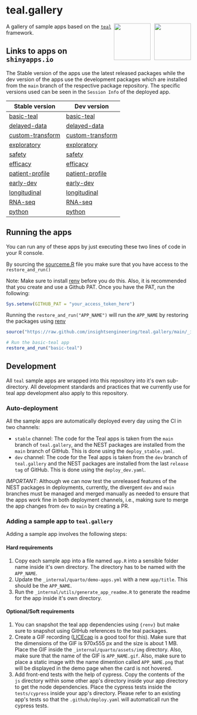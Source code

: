 # teal.gallery

<a href="https://github.com/insightsengineering/teal" target="_blank">
  <img align="right" width=auto height="100" src="https://raw.githubusercontent.com/insightsengineering/hex-stickers/main/PNG/teal.png" style="margin-left:10px;">
</a>
<a href="https://github.com/insightsengineering/teal.gallery" target="_blank">
  <img align="right" width=auto height="100" src="https://raw.githubusercontent.com/insightsengineering/hex-stickers/main/PNG/teal.gallery.png">
</a>

A gallery of sample apps based on the [`teal`](https://github.com/insightsengineering/teal) framework.

## Links to apps on `shinyapps.io`

The Stable version of the apps use the latest released packages while the dev version of the apps use the development packages which are installed from the `main` branch of the respective package repository. The specific versions used can be seen in the `Session Info` of the deployed app.

| Stable version                                                                   | Dev version                                                                   |
| -------------------------------------------------------------------------------- | ----------------------------------------------------------------------------- |
| [basic-teal](https://genentech.shinyapps.io/NEST_basic-teal_stable/)             | [basic-teal](https://genentech.shinyapps.io/NEST_basic-teal_dev/)             |
| [delayed-data](https://genentech.shinyapps.io/NEST_delayed-data_stable/)         | [delayed-data](https://genentech.shinyapps.io/NEST_delayed-data_dev/)         |
| [custom-transform](https://genentech.shinyapps.io/NEST_custom-transform_stable/) | [custom-transform](https://genentech.shinyapps.io/NEST_custom-transform_dev/) |
| [exploratory](https://genentech.shinyapps.io/NEST_exploratory_stable/)           | [exploratory](https://genentech.shinyapps.io/NEST_exploratory_dev/)           |
| [safety](https://genentech.shinyapps.io/NEST_safety_stable/)                     | [safety](https://genentech.shinyapps.io/NEST_safety_dev/)                     |
| [efficacy](https://genentech.shinyapps.io/NEST_efficacy_stable/)                 | [efficacy](https://genentech.shinyapps.io/NEST_efficacy_dev/)                 |
| [patient-profile](https://genentech.shinyapps.io/NEST_patient-profile_stable/)   | [patient-profile](https://genentech.shinyapps.io/NEST_patient-profile_dev/)   |
| [early-dev](https://genentech.shinyapps.io/NEST_early-dev_stable/)               | [early-dev](https://genentech.shinyapps.io/NEST_early-dev_dev/)               |
| [longitudinal](https://genentech.shinyapps.io/NEST_longitudinal_stable/)         | [longitudinal](https://genentech.shinyapps.io/NEST_longitudinal_dev/)         |
| [RNA-seq](https://genentech.shinyapps.io/NEST_RNA-seq_stable/)                   | [RNA-seq](https://genentech.shinyapps.io/NEST_RNA-seq_dev/)                   |
| [python](https://genentech.shinyapps.io/NEST_python_stable/)                     | [python](https://genentech.shinyapps.io/NEST_python_dev/)                     |

## Running the apps

You can run any of these apps by just executing these two lines of code in your R console.

By sourcing the [sourceme.R](https://github.com/insightsengineering/teal.gallery/blob/main/utils/sourceme.R) file you make sure that you have access to the `restore_and_run()`

Note: Make sure to install [renv](https://rstudio.github.io/renv/index.html) before you do this. Also, it is recommended that you create and use a Github PAT. Once you have the PAT, run the following:

```R
Sys.setenv(GITHUB_PAT = "your_access_token_here")
```

Running the `restore_and_run("APP_NAME")` will run the `APP_NAME` by restoring the packages using [renv](https://rstudio.github.io/renv/)

```R
source("https://raw.github.com/insightsengineering/teal.gallery/main/_internal/utils/sourceme.R")

# Run the basic-teal app
restore_and_run("basic-teal")
```

## Development

All `teal` sample apps are wrapped into this repository into it's own sub-directory. All development standards and practices that we currently use for teal app development also apply to this repository.

### Auto-deployment

All the sample apps are automatically deployed every day using the CI in two channels:

- `stable` channel: The code for the Teal apps is taken from the `main` branch of `teal.gallery`, and the NEST packages are installed from the `main` branch of GitHub. This is done using the `deploy_stable.yaml`.
- `dev` channel: The code for the Teal apps is taken from the `dev` branch of `teal.gallery` and the NEST packages are installed from the last `release tag` of GitHub. This is done using the `deploy_dev.yaml`.

_IMPORTANT_: Although we can now test the unreleased features of the NEST packages in deployments, currently, the divergent `dev` and `main` branches must be managed and merged manually as needed to ensure that the apps work fine in both deployment channels, i.e., making sure to merge the app changes from `dev` to `main` by creating a PR.

### Adding a sample app to `teal.gallery`

Adding a sample app involves the following steps:

#### Hard requirements

1. Copy each sample app into a file named `app.R` into a sensible folder name inside it's own directory. The directory has to be named with the `APP_NAME`.
2. Update the `_internal/quarto/demo-apps.yml` with a new `app/title`. This should be the `APP_NAME`.
3. Run the `_internal/utils/generate_app_readme.R` to generate the readme for the app inside it's own directory.

#### Optional/Soft requirements

1. You can snapshot the teal app dependencies using `{renv}` but make sure to snapshot using GitHub references to the teal packages.
2. Create a GIF recording ([LICEcap](https://www.cockos.com/licecap/) is a good tool for this). Make sure that the dimensions of the GIF is 970x555 px and the size is about 1 MB. Place the GIF inside the `_internal/quarto/assets/img` directory. Also, make sure that the name of the GIF is `APP_NAME.gif`. Also, make sure to place a static image with the name dimention called `APP_NAME.png` that will be displayed in the demo page when the card is not hovered.
3. Add front-end tests with the help of cypress. Copy the contents of the `js` directory within some other app's directory inside your app directory to get the node dependencies. Place the cypress tests inside the `tests/cypress` inside your app's directory. Please refer to an existing app's tests so that the `.github/deploy.yaml` will automaticall run the cypress tests.
